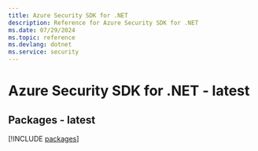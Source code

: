 ```yaml
---
title: Azure Security SDK for .NET
description: Reference for Azure Security SDK for .NET
ms.date: 07/29/2024
ms.topic: reference
ms.devlang: dotnet
ms.service: security
---
```

# Azure Security SDK for .NET - latest
## Packages - latest
[!INCLUDE [packages](security-index.md)]